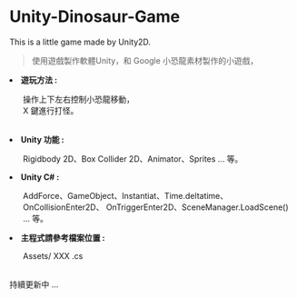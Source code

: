 # Unity-Dinosaur-Game
This is a little game made by Unity2D.

>使用遊戲製作軟體Unity，和 Google 小恐龍素材製作的小遊戲，</br>

<li><b>遊玩方法 : </b></li>
<ul>操作上下左右控制小恐龍移動，</br>
  X 鍵進行打怪。</ul> </br>
  
<li><b>Unity 功能 : </b></li>
<ul>Rigidbody 2D、Box Collider 2D、Animator、Sprites ... 等。</ul>
    
<li><b>Unity C# : </b></li>
<ul>AddForce、GameObject、Instantiat、Time.deltatime、</br>
  OnCollisionEnter2D、 OnTriggerEnter2D、SceneManager.LoadScene() ... 等。</br>
</ul>  
<li><b>主程式請參考檔案位置 : </b></li>
<ul>Assets/ XXX .cs</ul>
  
</br>
持續更新中 ...
